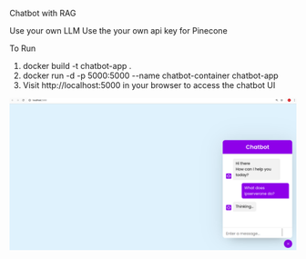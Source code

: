 Chatbot with RAG

Use your own LLM 
Use the your own api key for Pinecone

To Run
1. docker build -t chatbot-app .
2. docker run -d -p 5000:5000 --name chatbot-container chatbot-app
3. Visit http://localhost:5000 in your browser to access the chatbot UI

![Example Image](image.png)
